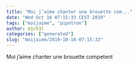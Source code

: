 ```yaml
---
title: "Moi j’aime chanter une brouette com..."
date: "Wed Oct 16 07:15:33 CEST 2019"
tags: ["moijaime", "pipotron"]
author: m1ch3l
categories: ["generated"]
slug: "moijaime/2019-10-16-07:15:33"
---
```


Moi j’aime chanter une brouette competent
